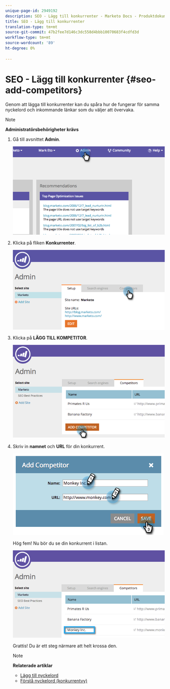 ```yaml
---
unique-page-id: 2949192
description: SEO - Lägg till konkurrenter - Marketo Docs - Produktdokumentation
title: SEO - Lägg till konkurrenter
translation-type: tm+mt
source-git-commit: 47b2fee7d146c3dc558d4bbb10070683f4cdfd3d
workflow-type: tm+mt
source-wordcount: '89'
ht-degree: 0%

---
```



# SEO - Lägg till konkurrenter {#seo-add-competitors}

Genom att lägga till konkurrenter kan du spåra hur de fungerar för samma nyckelord och inkommande länkar som du väljer att övervaka.

>[!NOTE]
>
>**Administratörsbehörigheter krävs**

1. Gå till avsnittet **Admin**.

   ![](assets/image2014-9-17-21-3a12-3a15.png)

1. Klicka på fliken **Konkurrenter**.

   ![](assets/image2014-9-17-21-3a12-3a31.png)

1. Klicka på **LÄGG TILL KOMPETITOR**.

   ![](assets/image2014-9-17-21-3a12-3a38.png)

1. Skriv in **namnet** och **URL** för din konkurrent.

   ![](assets/image2014-9-17-21-3a13-3a5.png)

   Hög fem! Nu bör du se din konkurrent i listan.

   ![](assets/image2014-9-17-21-3a13-3a14.png)

   Grattis! Du är ett steg närmare att helt krossa den.

   >[!NOTE]
   >
   >**Relaterade artiklar**
   >
   >    
   >    
   >    * [Lägg till nyckelord](../../../../product-docs/additional-apps/seo/keywords/seo-add-keywords.md)
   >    * [Förstå nyckelord (konkurrentvy)](../../../../product-docs/additional-apps/seo/keywords/seo-understanding-keywords.md)


